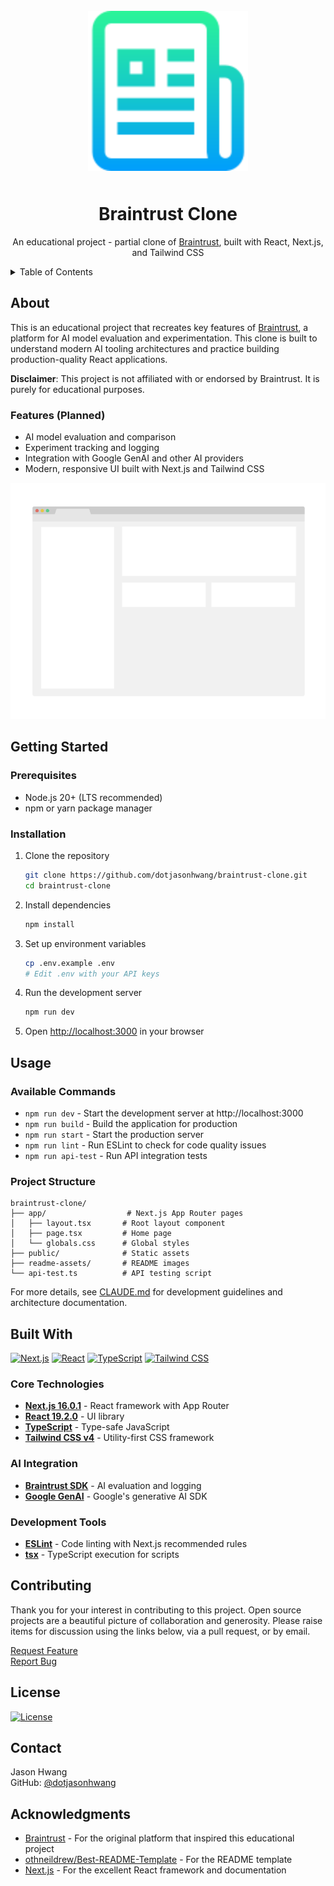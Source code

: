 <!--
MIT License

Copyright (c) 2025 Jason Hwang

Permission is hereby granted, free of charge, to any person obtaining a copy
of this software and associated documentation files (the "Software"), to deal
in the Software without restriction, including without limitation the rights
to use, copy, modify, merge, publish, distribute, sublicense, and/or sell
copies of the Software, and to permit persons to whom the Software is
furnished to do so, subject to the following conditions:

The above copyright notice and this permission notice shall be included in all
copies or substantial portions of the Software.

THE SOFTWARE IS PROVIDED "AS IS", WITHOUT WARRANTY OF ANY KIND, EXPRESS OR
IMPLIED, INCLUDING BUT NOT LIMITED TO THE WARRANTIES OF MERCHANTABILITY,
FITNESS FOR A PARTICULAR PURPOSE AND NONINFRINGEMENT. IN NO EVENT SHALL THE
AUTHORS OR COPYRIGHT HOLDERS BE LIABLE FOR ANY CLAIM, DAMAGES OR OTHER
LIABILITY, WHETHER IN AN ACTION OF CONTRACT, TORT OR OTHERWISE, ARISING FROM,
OUT OF OR IN CONNECTION WITH THE SOFTWARE OR THE USE OR OTHER DEALINGS IN THE
SOFTWARE.

<!-- PROJECT LOGO -->
<br />
<div align="center">
  <a href="https://github.com/dotjasonhwang/braintrust-clone">
    <img src="readme-assets/logo.png" alt="Logo" width="256" height="256" style="margin-bottom: 10px">
  </a>
  <h1 align="center">Braintrust Clone</h1>

  <p align="center">An educational project - partial clone of <a href="https://www.braintrust.dev/">Braintrust</a>, built with React, Next.js, and Tailwind CSS</p>
</div>

<!-- TABLE OF CONTENTS -->
<details>
  <summary>Table of Contents</summary>
  <ol>
    <li><a href="#about">About</a></li>
    <li><a href="#setup">Getting Started</a></li>
    <li><a href="#usage">Usage</a></li>
    <li><a href="#built-with">Built With</a></li>
    <li><a href="#contributing">Contributing</a></li>
    <li><a href="#license">License</a></li>
    <li><a href="#contact">Contact</a></li>
    <li><a href="#acknowledgments">Acknowledgments</a></li>
  </ol>
</details>

## About

This is an educational project that recreates key features of [Braintrust](https://www.braintrust.dev/), a platform for AI model evaluation and experimentation. This clone is built to understand modern AI tooling architectures and practice building production-quality React applications.

**Disclaimer**: This project is not affiliated with or endorsed by Braintrust. It is purely for educational purposes.

### Features (Planned)

- AI model evaluation and comparison
- Experiment tracking and logging
- Integration with Google GenAI and other AI providers
- Modern, responsive UI built with Next.js and Tailwind CSS

![Braintrust Clone Screenshot][product-screenshot]

## Getting Started

### Prerequisites

- Node.js 20+ (LTS recommended)
- npm or yarn package manager

### Installation

1. Clone the repository

   ```sh
   git clone https://github.com/dotjasonhwang/braintrust-clone.git
   cd braintrust-clone
   ```

2. Install dependencies

   ```sh
   npm install
   ```

3. Set up environment variables

   ```sh
   cp .env.example .env
   # Edit .env with your API keys
   ```

4. Run the development server

   ```sh
   npm run dev
   ```

5. Open [http://localhost:3000](http://localhost:3000) in your browser

## Usage

### Available Commands

- `npm run dev` - Start the development server at http://localhost:3000
- `npm run build` - Build the application for production
- `npm run start` - Start the production server
- `npm run lint` - Run ESLint to check for code quality issues
- `npm run api-test` - Run API integration tests

### Project Structure

```
braintrust-clone/
├── app/                  # Next.js App Router pages
│   ├── layout.tsx       # Root layout component
│   ├── page.tsx         # Home page
│   └── globals.css      # Global styles
├── public/              # Static assets
├── readme-assets/       # README images
└── api-test.ts          # API testing script
```

For more details, see [CLAUDE.md](CLAUDE.md) for development guidelines and architecture documentation.

## Built With

[![Next.js][next-shield]][next-url]
[![React][react-shield]][react-url]
[![TypeScript][typescript-shield]][typescript-url]
[![Tailwind CSS][tailwind-shield]][tailwind-url]

### Core Technologies

- **[Next.js 16.0.1](https://nextjs.org/)** - React framework with App Router
- **[React 19.2.0](https://react.dev/)** - UI library
- **[TypeScript](https://www.typescriptlang.org/)** - Type-safe JavaScript
- **[Tailwind CSS v4](https://tailwindcss.com/)** - Utility-first CSS framework

### AI Integration

- **[Braintrust SDK](https://www.braintrust.dev/)** - AI evaluation and logging
- **[Google GenAI](https://ai.google.dev/)** - Google's generative AI SDK

### Development Tools

- **[ESLint](https://eslint.org/)** - Code linting with Next.js recommended rules
- **[tsx](https://github.com/privatenumber/tsx)** - TypeScript execution for scripts

## Contributing

Thank you for your interest in contributing to this project. Open source projects are a beautiful picture of collaboration and generosity. Please raise items for discussion using the links below, via a pull request, or by email.

[Request Feature][feature-request-url]<br>
[Report Bug][bug-report-url]

## License

[![License][license-shield]][license-url]

## Contact

Jason Hwang<br>
GitHub: [@dotjasonhwang](https://github.com/dotjasonhwang)

## Acknowledgments

- [Braintrust](https://www.braintrust.dev/) - For the original platform that inspired this educational project
- [othneildrew/Best-README-Template][readme-template-url] - For the README template
- [Next.js](https://nextjs.org/) - For the excellent React framework and documentation

<!-- MARKDOWN LINKS -->
<!-- https://www.markdownguide.org/basic-syntax/#reference-style-links -->

<!-- repo -->

[feature-request-url]: https://github.com/dotjasonhwang/braintrust-clone/issues/new?labels=enhancement&template=feature-request.md
[bug-report-url]: https://github.com/dotjasonhwang/braintrust-clone/issues/new?labels=bug&template=bug-report.md

<!-- about -->

[product-screenshot]: readme-assets/screenshot.png

<!-- built_with -->

[next-shield]: https://img.shields.io/badge/Next.js-000000?style=for-the-badge&logo=nextdotjs&logoColor=white
[next-url]: https://nextjs.org/
[react-shield]: https://img.shields.io/badge/React-20232A?style=for-the-badge&logo=react&logoColor=61DAFB
[react-url]: https://react.dev/
[typescript-shield]: https://img.shields.io/badge/TypeScript-3178C6?style=for-the-badge&logo=typescript&logoColor=white
[typescript-url]: https://www.typescriptlang.org/
[tailwind-shield]: https://img.shields.io/badge/Tailwind_CSS-38B2AC?style=for-the-badge&logo=tailwind-css&logoColor=white
[tailwind-url]: https://tailwindcss.com/

<!-- license -->

[license-shield]: https://img.shields.io/github/license/dotjasonhwang/braintrust-clone.svg?style=for-the-badge
[license-url]: https://github.com/dotjasonhwang/braintrust-clone/blob/main/LICENSE

<!-- acknowledgements -->

[readme-template-url]: https://github.com/othneildrew/Best-README-Template
